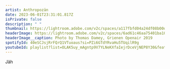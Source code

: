 ```yaml
---
artist: Anthropozän
date: 2023-06-01T23:31:01.817Z
isPrivate: false
description: " "
thumbnail: https://lightroom.adobe.com/v2c/spaces/a117fbfd04a24df08b00dc7343422215/assets/13cce984682e9a2cfaa0f256c72f932f/revisions/c036f1a56be94a07b1d2805ac23780d9/renditions/ecd6266f04e4d53f01f373ff4f0b5a01
headerImage: https://lightroom.adobe.com/v2c/spaces/6ad61c46aa75401ba10f7107008bdc72/assets/13cce984682e9a2cfaa0f256c72f932f/revisions/c036f1a56be94a07b1d2805ac23780d9/renditions/ecd6266f04e4d53f01f373ff4f0b5a01
headerImage__caption: Photo by Thomas Damey, Grienen Openair 2019
spotifyId: 40eSCJsjRrFQrQ1VTuoaus?si=PZi6GTdYRvaHu5TUqilR9g
youtubeId: playlist?list=OLAK5uy_mAgntp9V7YLNeKXfaIejrDceVjNEP8Y30&feature=share
---
```

J﻿äh
